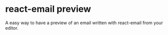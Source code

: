 # react-email preview

A easy way to have a preview of an email written with react-email from your editor.

